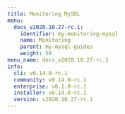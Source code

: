 ```yaml
---
title: Monitoring MySQL
menu:
  docs_v2020.10.27-rc.1:
    identifier: my-monitoring-mysql
    name: Monitoring
    parent: my-mysql-guides
    weight: 50
menu_name: docs_v2020.10.27-rc.1
info:
  cli: v0.14.0-rc.1
  community: v0.14.0-rc.1
  enterprise: v0.1.0-rc.1
  installer: v0.14.0-rc.1
  version: v2020.10.27-rc.1
---
```


